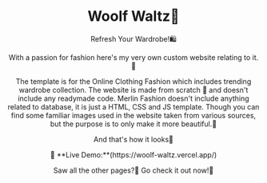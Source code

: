 <h1 align = "center">Woolf Waltz🛒</h1>


<p align="center">Refresh Your Wardrobe!🛍️ 
 <p align="center">
With a passion for fashion here's my very own custom website relating to it.💃
 </p>
 
 
 <p align="center">
 The template is for the Online Clothing Fashion which includes trending wardrobe collection. The website is made from scratch 🥳 and doesn't include any readymade code.
Merlin Fashion doesn't include anything related to database, it is just a HTML, CSS and JS template. Though you can find some familiar images used in the website taken from various sources, but the purpose is to only make it more beautiful.🖤

 </p>
 <p align="center">
    And that's how it looks🤩
 </p>
 
<p align="center">
🔗 **Live Demo:**(https://woolf-waltz.vercel.app/)
</p>

 <p align="center">
 Saw all the other pages?🧐 Go check it out now!🥳 
   
</p>
